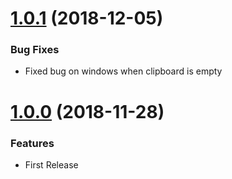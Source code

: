 # [1.0.1](https://github.com/edgardmessias/vscode.clipboard-manager/releases/tag/v1.0.1) (2018-12-05)

### Bug Fixes

- Fixed bug on windows when clipboard is empty

# [1.0.0](https://github.com/edgardmessias/vscode.clipboard-manager/releases/tag/v1.0.0) (2018-11-28)

### Features

- First Release